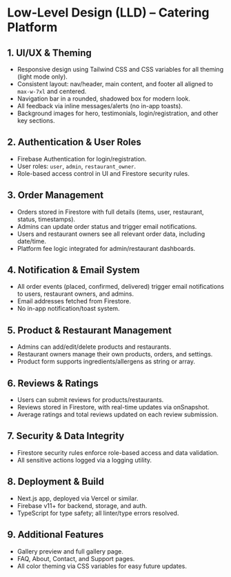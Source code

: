 # Low-Level Design (LLD) – Catering Platform

## 1. UI/UX & Theming
- Responsive design using Tailwind CSS and CSS variables for all theming (light mode only).
- Consistent layout: nav/header, main content, and footer all aligned to `max-w-7xl` and centered.
- Navigation bar in a rounded, shadowed box for modern look.
- All feedback via inline messages/alerts (no in-app toasts).
- Background images for hero, testimonials, login/registration, and other key sections.

## 2. Authentication & User Roles
- Firebase Authentication for login/registration.
- User roles: `user`, `admin`, `restaurant_owner`.
- Role-based access control in UI and Firestore security rules.

## 3. Order Management
- Orders stored in Firestore with full details (items, user, restaurant, status, timestamps).
- Admins can update order status and trigger email notifications.
- Users and restaurant owners see all relevant order data, including date/time.
- Platform fee logic integrated for admin/restaurant dashboards.

## 4. Notification & Email System
- All order events (placed, confirmed, delivered) trigger email notifications to users, restaurant owners, and admins.
- Email addresses fetched from Firestore.
- No in-app notification/toast system.

## 5. Product & Restaurant Management
- Admins can add/edit/delete products and restaurants.
- Restaurant owners manage their own products, orders, and settings.
- Product form supports ingredients/allergens as string or array.

## 6. Reviews & Ratings
- Users can submit reviews for products/restaurants.
- Reviews stored in Firestore, with real-time updates via onSnapshot.
- Average ratings and total reviews updated on each review submission.

## 7. Security & Data Integrity
- Firestore security rules enforce role-based access and data validation.
- All sensitive actions logged via a logging utility.

## 8. Deployment & Build
- Next.js app, deployed via Vercel or similar.
- Firebase v11+ for backend, storage, and auth.
- TypeScript for type safety; all linter/type errors resolved.

## 9. Additional Features
- Gallery preview and full gallery page.
- FAQ, About, Contact, and Support pages.
- All color theming via CSS variables for easy future updates. 